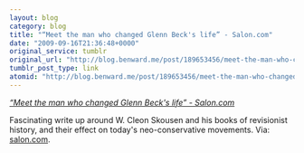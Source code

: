 ```yaml
---
layout: blog
category: blog
title: "“Meet the man who changed Glenn Beck's life” - Salon.com"
date: "2009-09-16T21:36:48+0000"
original_service: tumblr
original_url: "http://blog.benward.me/post/189653456/meet-the-man-who-changed-glenn-becks-life"
tumblr_post_type: link
atomid: "http://blog.benward.me/post/189653456/meet-the-man-who-changed-glenn-becks-life"
---
```

*[“Meet the man who changed Glenn Beck's life” - Salon.com](http://www.salon.com/news/feature/2009/09/16/beck_skousen/print.html)*

Fascinating write up around W. Cleon Skousen and his books of revisionist history, and their effect on today's neo-conservative movements.
Via: [salon.com](http://www.salon.com/news/feature/2009/09/16/beck_skousen/print.html).